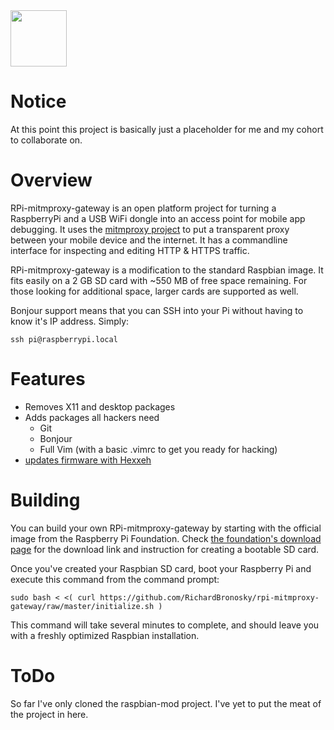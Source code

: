 <img src="http://www.raspberrypi.org/wp-content/uploads/2012/03/Raspi_Colour_R.png" width="90" />

# Notice

At this point this project is basically just a placeholder for me and my cohort to collaborate on.

# Overview

RPi-mitmproxy-gateway is an open platform project for turning a RaspberryPi and a USB WiFi dongle into an access point for mobile app debugging. It uses the [mitmproxy project](https://github.com/cortesi/mitmproxy) to put a transparent proxy between your mobile device and the internet. It has a commandline interface for inspecting and editing HTTP & HTTPS traffic.

RPi-mitmproxy-gateway is a modification to the standard Raspbian image. It fits easily on a 2 GB SD card with ~550 MB of free space remaining. For those looking for additional space, larger cards are supported as well.

Bonjour support means that you can SSH into your Pi without having to know it's IP address. Simply:

    ssh pi@raspberrypi.local
    
# Features

* Removes X11 and desktop packages
* Adds packages all hackers need
  * Git
  * Bonjour
  * Full Vim (with a basic .vimrc to get you ready for hacking)
* [updates firmware with Hexxeh](https://github.com/Hexxeh/rpi-update)

# Building

You can build your own RPi-mitmproxy-gateway by starting with the official image from the Raspberry Pi Foundation. Check [the foundation's download page](http://www.raspberrypi.org/downloads) for the download link and instruction for creating a bootable SD card.

Once you've created your Raspbian SD card, boot your Raspberry Pi and execute this command from the command prompt:

    sudo bash < <( curl https://github.com/RichardBronosky/rpi-mitmproxy-gateway/raw/master/initialize.sh )
    
This command will take several minutes to complete, and should leave you with a freshly optimized Raspbian installation.

# ToDo

So far I've only cloned the raspbian-mod project.
I've yet to put the meat of the project in here.

